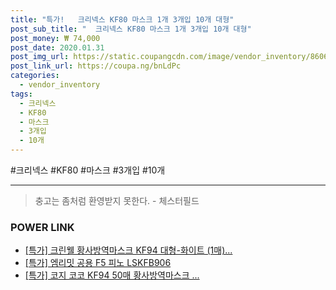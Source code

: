 ```yaml
--- 
title: "특가!   크리넥스 KF80 마스크 1개 3개입 10개 대형" 
post_sub_title: "  크리넥스 KF80 마스크 1개 3개입 10개 대형" 
post_money: ₩ 74,000 
post_date: 2020.01.31 
post_img_url: https://static.coupangcdn.com/image/vendor_inventory/8606/155c467bfd496cba6614ad561af00edcd27aaf0c1842f8ed815614663135.jpg 
post_link_url: https://coupa.ng/bnLdPc 
categories: 
  - vendor_inventory 
tags: 
  - 크리넥스 
  - KF80 
  - 마스크 
  - 3개입 
  - 10개 
--- 
```

  #크리넥스 #KF80 #마스크 #3개입 #10개 
<hr> 

> 충고는 좀처럼 환영받지 못한다. - 체스터필드 


### POWER LINK

* <a href="https://blog.naver.com/sakai111/221790780273" target="_blank">[특가] 크린웰 황사방역마스크 KF94 대형-화이트 (1매)...</a>
* <a href="https://blog.naver.com/sakai111/221791400999" target="_blank">[특가] 엠리밋 공용 F5 피노 LSKFB906</a>
* <a href="https://blog.naver.com/an0733/221789394950" target="_blank">[특가] 코지 코코 KF94 50매 황사방역마스크 ...</a>

